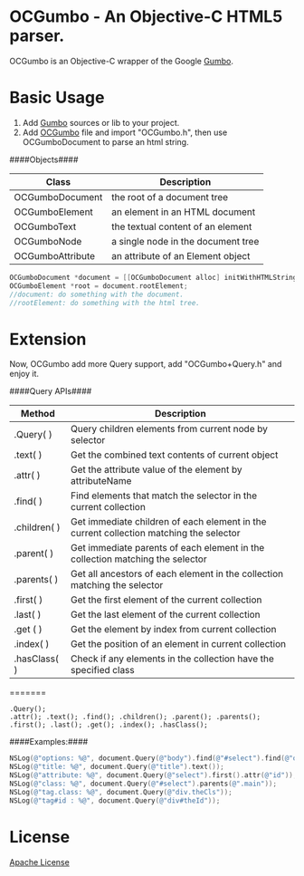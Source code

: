 OCGumbo - An Objective-C HTML5 parser.
=====================================

OCGumbo is an Objective-C wrapper of the Google [Gumbo](https://github.com/google/gumbo-parser).

Basic Usage
===========

 1. Add [Gumbo](https://github.com/google/gumbo-parser/tree/master/src) sources or lib to your project.
 2. Add [OCGumbo](https://github.com/tracy-e/OCGumbo/tree/master/OCGumbo) file and import "OCGumbo.h", then use OCGumboDocument to parse an html string.

####Objects####

Class 				| Description
-|-
OCGumboDocument		|  the root of a document tree
OCGumboElement 		|  an element in an HTML document
OCGumboText 		|  the textual content of an element
OCGumboNode			|  a single node in the document tree
OCGumboAttribute 	|  an attribute of an Element object

```objective-c
OCGumboDocument *document = [[OCGumboDocument alloc] initWithHTMLString:htmlString];
OCGumboElement *root = document.rootElement;
//document: do something with the document.
//rootElement: do something with the html tree.
```

Extension
========

Now, OCGumbo add more Query support, add "OCGumbo+Query.h" and enjoy it.

####Query APIs####

Method | Description
-|-
.Query( )		| Query children elements from current node by selector
.text( )		| Get the combined text contents of current object
.attr( )		| Get the attribute value of the element by attributeName
.find( )		| Find elements that match the selector in the current collection
.children( )	| Get immediate children of each element in the current collection matching the selector
.parent( )		| Get immediate parents of each element in the collection matching the selector
.parents( )		| Get all ancestors of each element in the collection matching the selector
.first( )		| Get the first element of the current collection
.last( )		| Get the last element of the current collection
.get ( )		| Get the element by index from current collection
.index( )		| Get the position of an element in current collection
.hasClass( )	| Check if any elements in the collection have the specified class
=======
```
.Query(); 
.attr(); .text(); .find(); .children(); .parent(); .parents(); .first(); .last(); .get(); .index(); .hasClass();
```

####Examples:####

```objective-c
NSLog(@"options: %@", document.Query(@"body").find(@"#select").find(@"option"));
NSLog(@"title: %@", document.Query(@"title").text());
NSLog(@"attribute: %@", document.Query(@"select").first().attr(@"id"));
NSLog(@"class: %@", document.Query(@"#select").parents(@".main"));
NSLog(@"tag.class: %@", document.Query(@"div.theCls"));
NSLog(@"tag#id : %@", document.Query(@"div#theId"));
```



License
=======

[Apache License](http://www.apache.org/licenses/)
